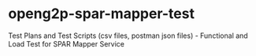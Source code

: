 # openg2p-spar-mapper-test
Test Plans and Test Scripts (csv files, postman json files) - Functional and Load Test for SPAR Mapper Service
